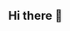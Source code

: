 ## Hi there 👋

<!--
**Jaesonb/jaesonb** is a ✨ _special_ ✨ repository because its `README.md` (this file) appears on your GitHub profile.

Here are some ideas to get you started:

- 🔭 I’m currently working on quite a lot of websites and web application projects.
- 🌱 I’m currently learning mostly nodejs and javascript
- 💬 Ask me about cybersecurity, website development, fitness(I am freak tbh)
- 📫 How to reach me: jaeson08@gmail.com
- 😄 Pronouns: Jacked Nerd/Batman/Dark Knight
- ⚡ Fun fact: I just work-out and code every day, along with fighting cyber threats in my day job
-->

